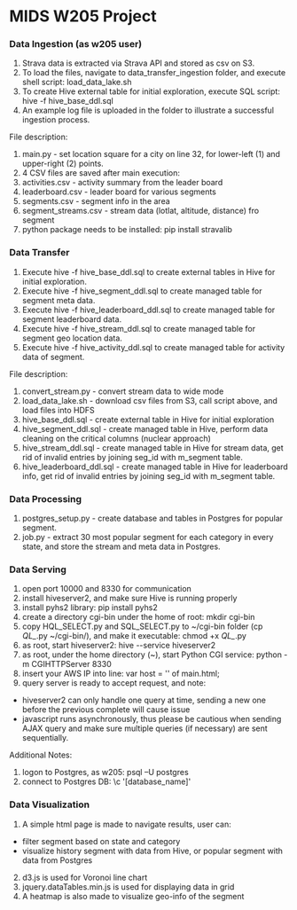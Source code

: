 # MIDS W205 Project

### Data Ingestion (as w205 user)
1. Strava data is extracted via Strava API and stored as csv on S3.
2. To load the files, navigate to data_transfer_ingestion folder, and execute shell script: load_data_lake.sh
3. To create Hive external table for initial exploration, execute SQL script: hive -f hive_base_ddl.sql
4. An example log file is uploaded in the folder to illustrate a successful ingestion process.

File description:
1. main.py - set location square for a city on line 32, for lower-left (1) and upper-right (2) points.
2. 4 CSV files are saved after main execution:
3. activities.csv      - activity summary from the leader board
4. leaderboard.csv     - leader board for various segments
5. segments.csv        - segment info in the area
6. segment_streams.csv - stream data (lotlat, altitude, distance) fro segment
7. python package needs to be installed: pip install stravalib

### Data Transfer
1. Execute hive -f hive_base_ddl.sql to create external tables in Hive for initial exploration.
2. Execute hive -f hive_segment_ddl.sql to create managed table for segment meta data.
3. Execute hive -f hive_leaderboard_ddl.sql to create managed table for segment leaderboard data.
4. Execute hive -f hive_stream_ddl.sql to create managed table for segment geo location data.
5. Execute hive -f hive_activity_ddl.sql to create managed table for activity data of segment.

File description:
1. convert_stream.py - convert stream data to wide mode
2. load_data_lake.sh - download csv files from S3, call script above, and load files into HDFS
3. hive_base_ddl.sql - create external table in Hive for initial exploration
4. hive_segment_ddl.sql - create managed table in Hive, perform data cleaning on the critical columns (nuclear approach)
5. hive_stream_ddl.sql - create managed table in Hive for stream data, get rid of invalid entries by joining seg_id with m_segment table.
6. hive_leaderboard_ddl.sql - create managed table in Hive for leaderboard info, get rid of invalid entries by joining seg_id with m_segment table.

### Data Processing
1. postgres_setup.py - create database and tables in Postgres for popular segment.
2. job.py - extract 30 most popular segment for each category in every state, and store the stream and meta data in Postgres.

### Data Serving
1. open port 10000 and 8330 for communication
2. install hiveserver2, and make sure Hive is running properly
3. install pyhs2 library: pip install pyhs2
4. create a directory cgi-bin under the home of root: mkdir cgi-bin
5. copy HQL_SELECT.py and SQL_SELECT.py to ~/cgi-bin folder (cp *QL_*.py ~/cgi-bin/), and make it executable: chmod +x *QL_*.py
6. as root, start hiveserver2: hive --service hiveserver2
7. as root, under the home directory (~), start Python CGI service: python -m CGIHTTPServer 8330
8. insert your AWS IP into line: var host = '<the AWS host ip>' of main.html;
9. query server is ready to accept request, and note:
  - hiveserver2 can only handle one query at time, sending a new one before the previous complete will cause issue
  - javascript runs asynchronously, thus please be cautious when sending AJAX query and make sure multiple queries (if necessary) are sent sequentially.

Additional Notes:
1. logon to Postgres, as w205: psql –U postgres
2. connect to Postgres DB: \c '[database_name]'

### Data Visualization
1. A simple html page is made to navigate results, user can:
  - filter segment based on state and category
  - visualize history segment with data from Hive, or popular segment with data from Postgres
2. d3.js is used for Voronoi line chart
3. jquery.dataTables.min.js is used for displaying data in grid
4. A heatmap is also made to visualize geo-info of the segment

